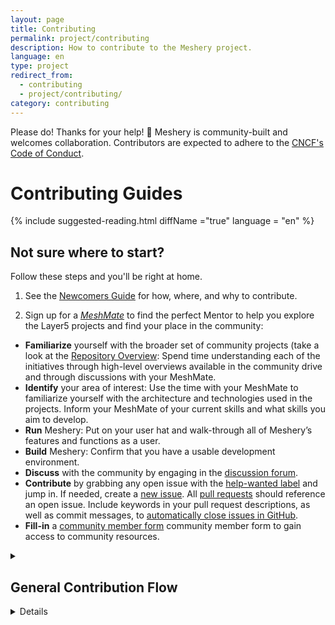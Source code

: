 ```yaml
---
layout: page
title: Contributing
permalink: project/contributing
description: How to contribute to the Meshery project.
language: en
type: project
redirect_from:
  - contributing
  - project/contributing/
category: contributing
---
```


Please do! Thanks for your help! 🎈 Meshery is community-built and welcomes collaboration. Contributors are expected to adhere to the [CNCF's Code of Conduct](https://github.com/layer5io/meshery/blob/master/CODE_OF_CONDUCT.md).

# Contributing Guides

{% include suggested-reading.html diffName ="true" language = "en" %}

## Not sure where to start?

Follow these steps and you'll be right at home.

1. See the [Newcomers Guide](https://layer5.io/community/newcomers) for how, where, and why to contribute.

2. Sign up for a [_MeshMate_](https://layer5.io/community/meshmates) to find the perfect Mentor to help you explore the Layer5 projects and find your place in the community:

- **Familiarize** yourself with the broader set of community projects (take a look at the [Repository Overview](https://layer5.io/community/handbook/repository-overview): Spend time understanding each of the initiatives through high-level overviews available in the community drive and through discussions with your MeshMate.
- **Identify** your area of interest: Use the time with your MeshMate to familiarize yourself with the architecture and technologies used in the projects. Inform your MeshMate of your current skills and what skills you aim to develop.
- **Run** Meshery: Put on your user hat and walk-through all of Meshery’s features and functions as a user.
- **Build** Meshery: Confirm that you have a usable development environment.
- **Discuss** with the community by engaging in the [discussion forum](https://discuss.layer5.io).
- **Contribute** by grabbing any open issue with the [help-wanted label](https://github.com/meshery/meshery/issues/) and jump in. If needed, create a [new issue](https://github.com/meshery/meshery/issues/new/choose). All [pull requests](https://github.com/meshery/meshery/pulls) should reference an open issue. Include keywords in your pull request descriptions, as well as commit messages, to [automatically close issues in GitHub](https://help.github.com/en/github/managing-your-work-on-github/closing-issues-using-keywords).
- **Fill-in** a [community member form](https://layer5.io/newcomers) community member form to gain access to community resources.

<details>
  <summary><h2>General Contribution Flow</h2></summary>

  To contribute to Meshery, from creating a fork to creating pull request, please follow the basic fork-and-pull request workflow described [here]({{site.baseurl}}/project/contributing/contributing-gitflow).

  ### Signing-off on Commits (Developer Certificate of Origin)

  To contribute to this project, you must agree to the Developer Certificate of
  Origin (DCO) for each commit you make. The DCO is a simple statement that you,
  as a contributor, have the legal right to make the contribution.

  See the [DCO](https://developercertificate.org) file for the full text of what you must agree to
  and how it works [here](https://github.com/probot/dco#how-it-works).
  To signify that you agree to the DCO for contributions, you simply add a line to each of your
  git commit messages:

  ```
  Signed-off-by: Jane Smith <jane.smith@example.com>
  ```
  
  In most cases, you can add this signoff to your commit automatically with the
  `-s` or `--signoff` flag to `git commit`. You must use your real name and a reachable email
  address (sorry, no pseudonyms or anonymous contributions). An example of signing off on a commit:

  ```
  $ git commit -s -m “my commit message w/signoff”
  ```

  
  To ensure all your commits are signed, you may choose to add this alias to your global `.gitconfig`:

  _~/.gitconfig_

  ```
  [alias]
    amend = commit -s --amend
    cm = commit -s -m
    commit = commit -s
  ```

  
  Or you may configure your IDE, for example, Visual Studio Code to automatically sign-off commits for you:

  <a href="https://user-images.githubusercontent.com/7570704/64490167-98906400-d25a-11e9-8b8a-5f465b854d49.png" ><img   src="https://user-images.githubusercontent.com/7570704/64490167-98906400-d25a-11e9-8b8a-5f465b854d49.png" width="50%"><a>
</details>


<details>
  <summary><h3>Meshery Contribution Flow</h3></summary>

  Meshery is written in `Go` (Golang) and leverages Go Modules. UI is built on React and Next.js. To make building and   packaging easier a `Makefile` is included in the main repository folder.
  
  Relevant coding style guidelines are the [Go Code Review Comments](https://code.google.com/p/go-wiki/wiki/  CodeReviewComments) and the _Formatting and style_ section of Peter Bourgon's [Go: Best
  Practices for Production Environments](https://peter.bourgon.org/go-in-production/#formatting-and-style).
  
  **Please note**: All `make` commands should be run in a terminal from within the Meshery's main folder.
  
  #### Prerequisites for building Meshery in your development environment:
  
  1. `Go` version 1.11+ installed if you want to build and/or make changes to the existing code.
  1. `GOPATH` environment variable should be configured appropriately
  1. `npm` and `node` should be installed on your machine, preferably the latest versions.
  1. Fork this repository (`git clone https://github.com/layer5io/meshery.git`), clone your forked version of Meshery to your   local, preferably outside `GOPATH`. If you happen to checkout Meshery inside your `GOPATH` and you have a version of `Go`   prior to version 1.13, please set an environment variable `GO111MODULE=on` to enable GO Modules.
</details>